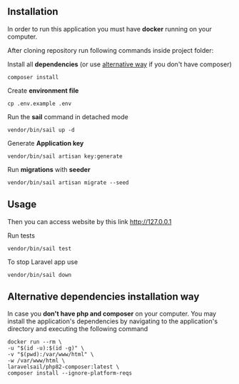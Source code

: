 ## Installation

In order to run this application you must have **docker** running on your computer.

After cloning repository run following commands inside project folder:

Install all **dependencies** (or use [alternative way](#alternative-dependencies-installation-way) if you don't have composer)
```
composer install
```
Create **environment file**
```
cp .env.example .env
```
Run the **sail** command in detached mode
```
vendor/bin/sail up -d
```
Generate **Application key**
```
vendor/bin/sail artisan key:generate
```
Run **migrations** with **seeder**
```
vendor/bin/sail artisan migrate --seed
```


## Usage
Then you can access website by this link http://127.0.0.1

Run tests
```
vendor/bin/sail test
```

To stop Laravel app use
```
vendor/bin/sail down
```

## Alternative dependencies installation way
In case you **don't have php and composer** on your computer.
You may install the application's dependencies by navigating
to the application's directory and executing the following command
```
docker run --rm \
-u "$(id -u):$(id -g)" \
-v "$(pwd):/var/www/html" \
-w /var/www/html \
laravelsail/php82-composer:latest \
composer install --ignore-platform-reqs
```
